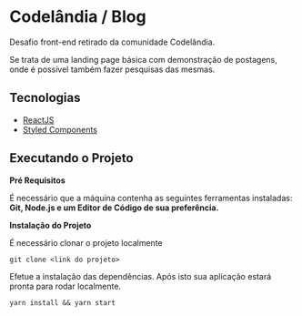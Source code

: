 # <strong>Codelândia / Blog</strong>

Desafio front-end retirado da comunidade Codelândia.

Se trata de uma landing page básica com demonstração de postagens, onde é possível também fazer pesquisas das mesmas.
## Tecnologias
- [ReactJS](https://pt-br.reactjs.org/)
- [Styled Components](https://styled-components.com/)

## Executando o Projeto
<strong>Pré Requisitos</strong>

<p>É necessário que a máquina contenha as seguintes ferramentas instaladas: <strong>Git, Node.js e um Editor de Código de sua preferência.</strong></p>

<strong>Instalação do Projeto</strong>

<p>É necessário clonar o projeto localmente</p>

`git clone <link do projeto>`

Efetue a instalação das dependências. Após isto sua aplicação estará pronta para rodar localmente.

`yarn install && yarn start`
